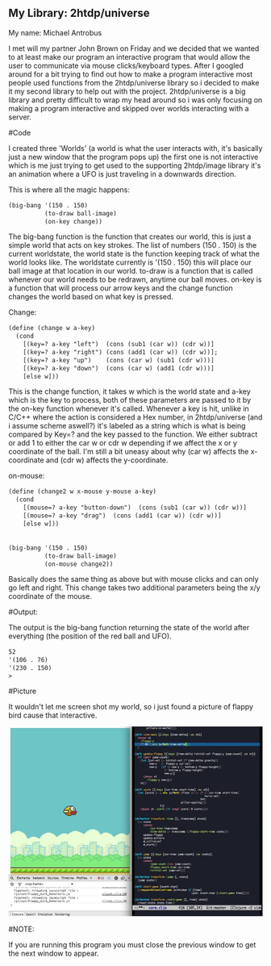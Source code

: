 

## My Library: 2htdp/universe
My name: Michael Antrobus


I met will my partner John Brown on Friday and we decided that we wanted to at least make our program an interactive program that would allow the user to communicate via mouse clicks/keyboard types. After I googled around for a bit trying to find out how to make a program interactive most people used functions from the 2htdp/universe library so i decided to make it my second library to help out with the project. 2htdp/universe is a big library and pretty difficult to wrap my head around so i was only focusing on making a program interactive and skipped over worlds interacting with a server.

#Code

I created three 'Worlds' (a world is what the user interacts with, it's basically just a new window that the program pops up) the first one is not interactive which is me just trying to get used to the supporting 2htdp/image library it's an animation where a UFO is just traveling in a downwards direction. 

This is where all the magic happens:

```racket
(big-bang '(150 . 150)
          (to-draw ball-image)
          (on-key change)) 

```

The big-bang function is the function that creates our world, this is just a simple world that acts on key strokes. The list of numbers (150 . 150) is the current worldstate, the world state is the function keeping track of what the world looks like. The worldstate currently is '(150 . 150) this will place our ball image at that location in our world. to-draw is a function that is called whenever our world needs to be redrawn, anytime our ball moves. on-key is a function that will process our arrow keys and the change function changes the world based on what key is pressed.

Change:

```racket
(define (change w a-key) 
  (cond 
    [(key=? a-key "left")  (cons (sub1 (car w)) (cdr w))]
    [(key=? a-key "right") (cons (add1 (car w)) (cdr w))];
    [(key=? a-key "up")    (cons (car w) (sub1 (cdr w)))]
    [(key=? a-key "down")  (cons (car w) (add1 (cdr w)))]
    [else w])) 

```
This is the change function, it takes w which is the world state and a-key which is the key to process, both of these parameters are passed to it by the on-key function whenever it's called. Whenever a key is hit, unlike in C/C++ where the action is considered a Hex number, in 2htdp/universe (and i assume scheme aswell?) it's labeled as a string which is what is being compared by Key=? and the key passed to the function. We either subtract or add 1 to either the car w or cdr w depending if we affect the x or y coordinate of the ball. I'm still a bit uneasy about why (car w) affects the x-coordinate and (cdr w) affects the y-coordinate.

on-mouse:

```racket
(define (change2 w x-mouse y-mouse a-key)
  (cond 
    [(mouse=? a-key "button-down")  (cons (sub1 (car w)) (cdr w))]
    [(mouse=? a-key "drag")  (cons (add1 (car w)) (cdr w))]
    [else w])) 
                   

(big-bang '(150 . 150)
          (to-draw ball-image)
          (on-mouse change2))
```
Basically does the same thing as above but with mouse clicks and can only go left and right. This change takes two additional parameters being the x/y coordinate of the mouse.

#Output:

The output is the big-bang function returning the state of the world after everything (the position of the red ball and UFO).

```racket
52
'(106 . 76)
'(230 . 150)
> 
```

#Picture

It wouldn't let me screen shot my world, so i just found a picture of flappy bird cause that interactive.

![alt text](https://raw.githubusercontent.com/Aurelas/FP2/master/FP2Image.jpg)

#NOTE:

If you are running this program you must close the previous window to get the next window to appear.

